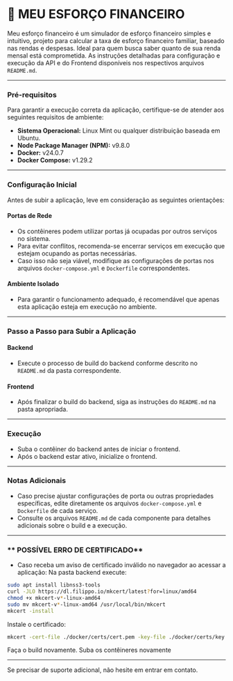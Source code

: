 # 📌 MEU ESFORÇO FINANCEIRO


Meu esforço financeiro é um simulador de esforço financeiro simples e intuitivo, projeto para calcular a taxa de esforço financeiro familiar, baseado nas rendas e despesas.
Ideal para quem busca saber quanto de sua renda mensal está comprometida.
As instruções detalhadas para configuração e execução da API e do Frontend disponíveis nos respectivos arquivos `README.md`.

---

### **Pré-requisitos**
Para garantir a execução correta da aplicação, certifique-se de atender aos seguintes requisitos de ambiente:

- **Sistema Operacional:** Linux Mint ou qualquer distribuição baseada em Ubuntu.
- **Node Package Manager (NPM):** v9.8.0
- **Docker:** v24.0.7
- **Docker Compose:** v1.29.2

---

### **Configuração Inicial**
Antes de subir a aplicação, leve em consideração as seguintes orientações:

#### **Portas de Rede**
- Os contêineres podem utilizar portas já ocupadas por outros serviços no sistema.  
- Para evitar conflitos, recomenda-se encerrar serviços em execução que estejam ocupando as portas necessárias.  
- Caso isso não seja viável, modifique as configurações de portas nos arquivos `docker-compose.yml` e `Dockerfile` correspondentes.

#### **Ambiente Isolado**
- Para garantir o funcionamento adequado, é recomendável que apenas esta aplicação esteja em execução no ambiente.

---

### **Passo a Passo para Subir a Aplicação**

#### **Backend**
- Execute o processo de build do backend conforme descrito no `README.md` da pasta correspondente.

#### **Frontend**
- Após finalizar o build do backend, siga as instruções do `README.md` na pasta apropriada.

---

### **Execução**
- Suba o contêiner do backend antes de iniciar o frontend.  
- Após o backend estar ativo, inicialize o frontend.

---

### **Notas Adicionais**
- Caso precise ajustar configurações de porta ou outras propriedades específicas, edite diretamente os arquivos `docker-compose.yml` e `Dockerfile` de cada serviço.  
- Consulte os arquivos `README.md` de cada componente para detalhes adicionais sobre o build e a execução.

---

### ** POSSÍVEL ERRO DE CERTIFICADO**
- Caso receba um aviso de certificado inválido no navegador ao acessar a aplicação:
Na pasta backend execute:

```bash
sudo apt install libnss3-tools
curl -JLO https://dl.filippo.io/mkcert/latest?for=linux/amd64
chmod +x mkcert-v*-linux-amd64
sudo mv mkcert-v*-linux-amd64 /usr/local/bin/mkcert
mkcert -install
```

Instale o certificado:

```bash
mkcert -cert-file ./docker/certs/cert.pem -key-file ./docker/certs/key.pem "api-meu-esforco-financeiro.docker.dev" "app-meu-esforco-financeiro.docker.dev"
```

Faça o build novamente.
Suba os contêineres novamente

---

Se precisar de suporte adicional, não hesite em entrar em contato.
